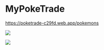 # MyPokeTrade

https://poketrade-c29fd.web.app/pokemons

<p align="center">
  
![](https://i.imgur.com/kFbYp8v.png)

![](https://i.imgur.com/4B4oOMF.png)
  
</p>
